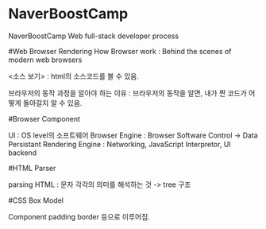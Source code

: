 # NaverBoostCamp
NaverBoostCamp Web full-stack developer process

#Web Browser Rendering
How Browser work : Behind the scenes of modern web browsers

<소스 보기> : html의 소스코드를 볼 수 있음.

브라우저의 동작 과정을 알아야 하는 이유 : 브라우저의 동작을 알면, 내가 짠 코드가 어떻게 돌아갈지 알 수 있음.

#Browser Component

UI : OS level의 소프트웨어
Browser Engine : Browser Software Control -> Data Persistant
Rendering Engine : Networking, JavaScript Interpretor, UI backend

#HTML Parser

parsing  HTML : 문자 각각의 의미를 해석하는 것 -> tree 구조

#CSS Box Model

Component
padding
border
등으로 이루어짐.
